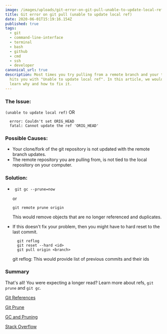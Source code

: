 ```yaml
---
image: /images/uploads/git-error-on-git-pull-unable-to-update-local-ref-.png
title: Git error on git pull (unable to update local ref)
date: 2020-06-01T15:19:16.154Z
published: true
tags:
  - git
  - command-line-interface
  - terminal
  - bash
  - github
  - cmd
  - ssh
  - developer
canonical_url: true
description: Most times you try pulling from a remote branch and your terminal
  hits you with "Unable to update local ref". In this article, we would briefly
  learn why and how to fix it.
---
```

### The Issue:

   `(unable to update local ref)` OR

```
  error: Couldn't set ORIG_HEAD
  fatal: Cannot update the ref 'ORIG_HEAD'
```

### Possible Causes:

* Your clone/fork of the git repository is not updated with the remote branch updates.
* The remote repository you are pulling from, is not tied to the local repository on your computer. 

### Solution:

* ```git
   git gc --prune=now
  ```

  or

  ```git
  git remote prune origin
  ```

   This would remove objects that are no longer referenced and duplicates.
* If this doesn't fix your problem, then you might have to hard reset to the last commit.

  ```git
    git reflog 
    git reset --hard <id> 
    git pull origin <branch> 
  ```

  git reflog: This would provide list of previous commits and their ids

### Summary

That's all! You were expecting a longer read? Learn more about refs, `git prune` and `git gc`.

[Git References](https://git-scm.com/book/en/v2/Git-Internals-Git-References)

[Git Prune](https://git-scm.com/docs/git-prune)

[GC and Pruning](http://alblue.bandlem.com/2011/11/git-tip-of-week-gc-and-pruning-this.html)

[Stack Overflow](https://stackoverflow.com/questions/10068640/git-error-on-git-pull-unable-to-update-local-ref)
